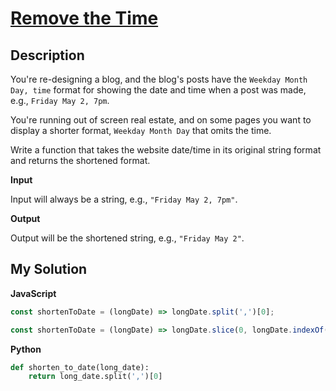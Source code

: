 # [Remove the Time](https://www.codewars.com/kata/56b0ff16d4aa33e5bb00008e)

## Description

You're re-designing a blog, and the blog's posts have the `Weekday Month Day, time` format for showing the date and time when a post was made, e.g., `Friday May 2, 7pm`.

You're running out of screen real estate, and on some pages you want to display a shorter format, `Weekday Month Day` that omits the time.

Write a function that takes the website date/time in its original string format and returns the shortened format.

**Input**

Input will always be a string, e.g., `"Friday May 2, 7pm"`.

**Output**

Output will be the shortened string, e.g., `"Friday May 2"`.

## My Solution

**JavaScript**

```js
const shortenToDate = (longDate) => longDate.split(',')[0];
```

```js
const shortenToDate = (longDate) => longDate.slice(0, longDate.indexOf(','));
```

**Python**

```py
def shorten_to_date(long_date):
    return long_date.split(',')[0]
```
